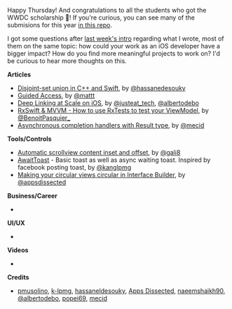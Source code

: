 Happy Thursday! And congratulations to all the students who got the WWDC scholarship 🎉! If you're curious, you can see many of the submisions for this year [in this repo](https://github.com/wwdc/2019).

I got some questions after [last week's intro](https://ios-goodies.com/post/184110268001/week-277) regarding what I wrote, most of them on the same topic: how could your work as an iOS developer have a bigger impact? How do you find more meaningful projects to work on? I'd be curious to hear more thoughts on this.

**Articles**

* [Disjoint-set union in C++ and Swift](https://medium.com/flawless-app-stories/disjoint-set-union-data-structure-in-c-and-swift-a52703b01fcb), by [@hassanedesouky](https://twitter.com/hassanedesouky)
* [Guided Access](https://nshipster.com/guided-access/), by [@mattt](https://twitter.com/mattt)
* [Deep Linking at Scale on iOS](https://medium.com/just-eat-tech/deep-linking-at-scale-on-ios-1dd8789c389f), by [@justeat_tech](https://twitter.com/justeat_tech), [@albertodebo](https://twitter.com/albertodebo)
* [RxSwift & MVVM - How to use RxTests to test your ViewModel](https://benoitpasquier.com/how-to-use-rxtests-to-test-mvvm/), by [@BenoitPasquier_](https://twitter.com/benoitpasquier_)
* [Asynchronous completion handlers with Result type](https://mecid.github.io/2019/04/17/asynchronous-completion-handlers-with-result-type/), by [@mecid](https://twitter.com/mecid)

**Tools/Controls**

* [Automatic scrollview content inset and offset](https://github.com/gali8/KeyboardProtocol), by [@gali8](https://github.com/gali8)
* [AwaitToast](https://github.com/k-lpmg/AwaitToast) - Basic toast as well as async waiting toast. Inspired by facebook posting toast, by [@kanglpmg](https://twitter.com/kanglpmg)
* [Making your circular views circular in Interface Builder](https://www.appsdissected.com/circular-view-interface-builder-ibdesignable/), by [@appsdissected](https://twitter.com/appsdissected)

**Business/Career**

*

**UI/UX**

*

**Videos**

*

**Credits**

* [pmusolino](https://github.com/pmusolino), [k-lpmg](https://github.com/k-lpmg), [hassaneldesouky](https://github.com/HassanElDesouky), [Apps Dissected](https://github.com/AppsDissected), [naeemshaikh90](https://github.com/naeemshaikh90), [@albertodebo](https://github.com/albertodebortoli), [popei69](https://github.com/popei69), [mecid](https://github.com/mecid)
